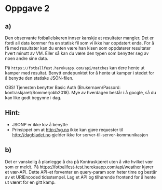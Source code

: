 # Oppgave 2


## a)
Den observante fotballelskeren innser kanskje at resultater mangler. Det er fordi all data kommer fra en statisk fil som vi ikke har oppdatert enda.
For å få med resultater kan du enten være han kisen som oppdaterer resultater hvert minutt av VM. Eller så kan du være den typen som benytter seg av noen andre sine data.

På `https://fotballfest.herokuapp.com/api/matches` kan dere hente ut kamper med resultat.
Benytt endepunktet for å hente ut kamper i stedet for å benytte den statiske JSON-filen. 

OBS!
Tjenesten benytter Basic Auth (Brukernavn/Passord: kontraskjaret/Sommerjobb2018).
Mye av hverdagen består i å google, så du kan like godt begynne i dag.

## Hint: 
* JSONP er ikke lov å benytte
* Prinsippet om at http://vg.no ikke kan gjøre requester til http://dagbladet.no gjelder ikke for server-til-server-kommunikasjon

## b)

Det er vanskelig å planlegge å dra på Kontraskjæret uten å vite hvilket vær som er meldt. 
På https://fotballfest-test.herokuapp.com/api/weather kjører et vær-API. Dette API-et forventer en query-param som heter time og består av et URIEncoded tidsstempel. Lag et API og tilhørende frontend for å hente ut været for en gitt kamp. 


